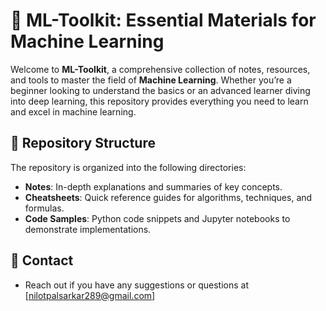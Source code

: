 # 🤖 ML-Toolkit: Essential Materials for Machine Learning

Welcome to **ML-Toolkit**, a comprehensive collection of notes, resources, and tools to master the field of **Machine Learning**. Whether you’re a beginner looking to understand the basics or an advanced learner diving into deep learning, this repository provides everything you need to learn and excel in machine learning.


## 📂 Repository Structure

The repository is organized into the following directories:

- **Notes**: In-depth explanations and summaries of key concepts.
- **Cheatsheets**: Quick reference guides for algorithms, techniques, and formulas.
- **Code Samples**: Python code snippets and Jupyter notebooks to demonstrate implementations.


## 📧 Contact
- Reach out if you have any suggestions or questions at [nilotpalsarkar289@gmail.com]

